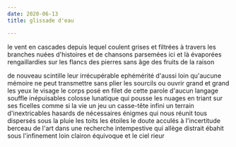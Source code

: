 ```yaml
---
date: 2020-06-13
title: glissade d'eau

---
```


le vent en cascades
depuis lequel coulent
grises et filtrées à travers les branches
nuées d'histoires et de chansons
parsemées ici et là
évaporées
rengaillardies sur les flancs
des pierres sans âge
des fruits de la raison

de nouveau scintille
leur irrécupérable ephémérité
d'aussi loin qu'aucune mémoire
ne peut transmettre
sans plier les sourcils
ou ouvrir grand et grand les yeux
le visage
le corps posé en filet
de cette parole d'aucun langage
souffle inépuisables
colosse lunatique
qui pousse les nuages
en triant sur ses ficelles
comme si la vie un jeu
un casse-tête infini
un terrain d'inextricables hasards
de nécessaires énigmes
qui nous réunit tous dispersés
sous la pluie les toits
les étoiles
le doute
acculés à l'incertitude
berceau de l'art
dans une recherche intempestive
qui allège
distrait
ébahit
sous l'infinement loin clairon équivoque
et le ciel rieur